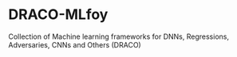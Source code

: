 # DRACO-MLfoy

Collection of Machine learning frameworks for DNNs, Regressions, Adversaries, CNNs and Others (DRACO)
